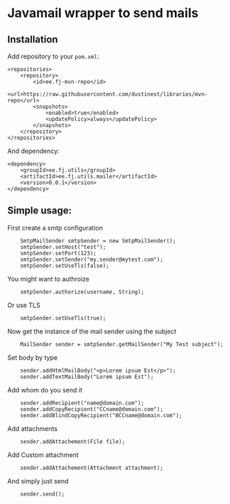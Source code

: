 # Javamail wrapper to send mails

## Installation

Add repository to your ``pom.xml``:

	<repositories>
		<repository>
			<id>ee.fj-mvn-repo</id>
			<url>https://raw.githubusercontent.com/dustinest/libraries/mvn-repo</url>
			<snapshots>
				<enabled>true</enabled>
				<updatePolicy>always</updatePolicy>
			</snapshots>
		</repository>
	</repositories>

And dependency:

	<dependency>
		<groupId>ee.fj.utils</groupId>
		<artifactId>ee.fj.utils.mailer</artifactId>
		<version>0.0.1</version>
	</dependency>


## Simple usage:

First create a smtp configuration

		SmtpMailSender smtpSender = new SmtpMailSender();
		smtpSender.setHost("test");
		smtpSender.setPort(123);
		smtpSender.setSender("my.sender@mytest.com");
		smtpSender.setUseTls(false);

You might want to authroize

		smtpSender.authorize(username, String);

Or use TLS
	
		smtpSender.setUseTls(true);


Now get the instance of the mail sender using the subject

		MailSender sender = smtpSender.getMailSender("My Test subject");

Set body by type

		sender.addHtmlMailBody("<p>Lorem ipsum Est</p>");
		sender.addTextMailBody("Lorem ipsum Est");

Add whom do you send it

		sender.addRecipient("name@domain.com");
		sender.addCopyRecipient("CCname@domain.com");
		sender.addBlindCopyRecipient("BCCname@domain.com");

Add attachments

		sender.addAttachement(File file);

Add Custom attachment

		sender.addAttachement(Attachment attachment);

And simply just send

		sender.send();


